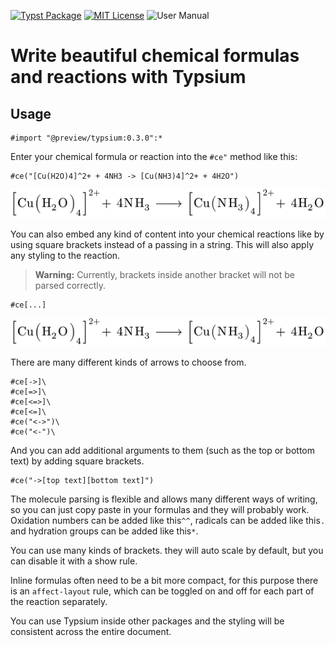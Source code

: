 [![Typst Package](https://img.shields.io/badge/dynamic/toml?url=https%3A%2F%2Fraw.githubusercontent.com%2FTypsium%2Ftypsium%2Fmain%2Ftypst.toml&query=%24.package.version&prefix=v&logo=typst&label=package&color=239DAD)](https://typst.app/universe/package/typsium)
[![MIT License](https://img.shields.io/badge/license-MIT-blue)](https://github.com/Typsium/typsium/blob/main/LICENSE)
![User Manual](https://img.shields.io/badge/manual-.pdf-purple)

# Write beautiful chemical formulas and reactions with Typsium
## Usage
```typst
#import "@preview/typsium:0.3.0":*
```
Enter your chemical formula or reaction into the `#ce"` method like this: 
```typst
#ce("[Cu(H2O)4]^2+ + 4NH3 -> [Cu(NH3)4]^2+ + 4H2O")
```
![result](https://raw.githubusercontent.com/Typsium/typsium/main/tests/README-graphic1/ref/1.png)

You can also embed any kind of content into your chemical reactions like by using square brackets instead of a passing in a string. This will also apply any styling to the reaction. 

> **Warning:** Currently, brackets inside another bracket will not be parsed correctly. 

```typst
#ce[...]
```

![result2](https://raw.githubusercontent.com/Typsium/typsium/main/tests/README-graphic1/ref/1.png)

There are many different kinds of arrows to choose from. 
```typst
#ce[->]\
#ce[=>]\
#ce[<=>]\
#ce[<=]\
#ce("<->")\
#ce("<-")\
```

And you can add additional arguments to them (such as the top or bottom text) by adding square brackets.

```typst
#ce("->[top text][bottom text]")
```

The molecule parsing is flexible and allows many different ways of writing, so you can just copy paste in your formulas and they will probably work. Oxidation numbers can be added like this`^^`,  radicals can be added like this`.` and hydration groups can be added like this`*`.

You can use many kinds of brackets. they will auto scale by default, but you can disable it with a show rule.

Inline formulas often need to be a bit more compact, for this purpose there is an `affect-layout` rule, which can be toggled on and off for each part of the reaction separately.

You can use Typsium inside other packages and the styling will be consistent across the entire document.
